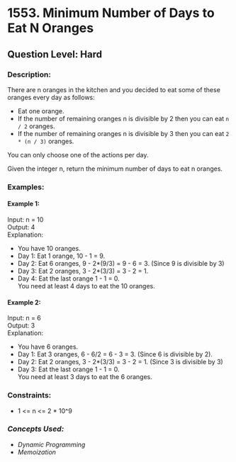 # 1553. Minimum Number of Days to Eat N Oranges
## Question Level: Hard
### Description:
There are n oranges in the kitchen and you decided to eat some of these oranges every day as follows:
- Eat one orange.
- If the number of remaining oranges n is divisible by 2 then you can eat `n / 2` oranges.
- If the number of remaining oranges n is divisible by 3 then you can eat `2 * (n / 3)` oranges.

You can only choose one of the actions per day.

Given the integer n, return the minimum number of days to eat n oranges.

### Examples:
#### Example 1:

Input: n = 10<br>
Output: 4<br>
Explanation: 
- You have 10 oranges.
- Day 1: Eat 1 orange,  10 - 1 = 9.  
- Day 2: Eat 6 oranges, 9 - 2*(9/3) = 9 - 6 = 3. (Since 9 is divisible by 3)
- Day 3: Eat 2 oranges, 3 - 2*(3/3) = 3 - 2 = 1. 
- Day 4: Eat the last orange  1 - 1  = 0.<br>
You need at least 4 days to eat the 10 oranges.
#### Example 2:

Input: n = 6<br>
Output: 3<br>
Explanation: 
- You have 6 oranges.
- Day 1: Eat 3 oranges, 6 - 6/2 = 6 - 3 = 3. (Since 6 is divisible by 2).
- Day 2: Eat 2 oranges, 3 - 2*(3/3) = 3 - 2 = 1. (Since 3 is divisible by 3)
- Day 3: Eat the last orange  1 - 1  = 0. <br>
You need at least 3 days to eat the 6 oranges.


### Constraints:

- 1 <= n <= 2 * 10^9


### <i>Concepts Used:
- Dynamic Programming
- Memoization </i>